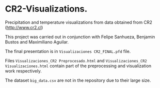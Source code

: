 # CR2-Visualizations.
 Precipitation and temperature visualizations from data obtained from CR2 (http://www.cr2.cl)
 
 This project was carried out in conjunction with Felipe Sanhueza, Benjamin Bustos and Maximiliano Aguilar.
 
 The final presentation is in `Visualizaciones CR2_FINAL.pfd` file.
 
 Files `Visualizaciones_CR2 Preprocesado.html` and `Visualizaciones_CR2 Visualizaciones.html` contain part of the preprocessing and visualization work respectively.

 The dataset `big_data.csv` are not in the repository due to their large size.


